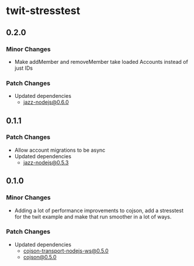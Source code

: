 # twit-stresstest

## 0.2.0

### Minor Changes

- Make addMember and removeMember take loaded Accounts instead of just IDs

### Patch Changes

- Updated dependencies
  - jazz-nodejs@0.6.0

## 0.1.1

### Patch Changes

- Allow account migrations to be async
- Updated dependencies
  - jazz-nodejs@0.5.3

## 0.1.0

### Minor Changes

- Adding a lot of performance improvements to cojson, add a stresstest for the twit example and make that run smoother in a lot of ways.

### Patch Changes

- Updated dependencies
  - cojson-transport-nodejs-ws@0.5.0
  - cojson@0.5.0

